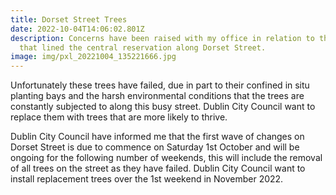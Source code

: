 ```yaml
---
title: Dorset Street Trees
date: 2022-10-04T14:06:02.801Z
description: Concerns have been raised with my office in relation to the trees
  that lined the central reservation along Dorset Street.
image: img/pxl_20221004_135221666.jpg
---
```

Unfortunately these trees have failed, due in part to their confined in situ planting bays and the harsh environmental conditions that the trees are constantly subjected to along this busy street. Dublin City Council want to replace them with trees that are more likely to thrive.

Dublin City Council have informed me that the first wave of changes on Dorset Street is due to commence on Saturday 1st October and will be ongoing for the following number of weekends, this will include the removal of all trees on the street as they have failed. Dublin City Council want to install replacement trees over the 1st weekend in November 2022.